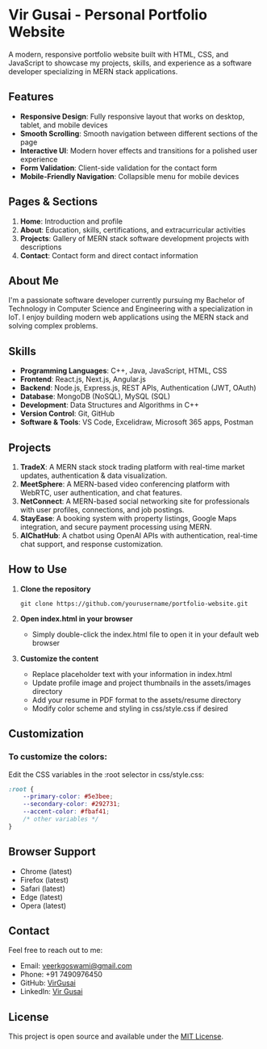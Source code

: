 # Vir Gusai - Personal Portfolio Website

A modern, responsive portfolio website built with HTML, CSS, and JavaScript to showcase my projects, skills, and experience as a software developer specializing in MERN stack applications.

## Features

- **Responsive Design**: Fully responsive layout that works on desktop, tablet, and mobile devices
- **Smooth Scrolling**: Smooth navigation between different sections of the page
- **Interactive UI**: Modern hover effects and transitions for a polished user experience
- **Form Validation**: Client-side validation for the contact form
- **Mobile-Friendly Navigation**: Collapsible menu for mobile devices

## Pages & Sections

1. **Home**: Introduction and profile
2. **About**: Education, skills, certifications, and extracurricular activities
3. **Projects**: Gallery of MERN stack software development projects with descriptions
4. **Contact**: Contact form and direct contact information

## About Me

I'm a passionate software developer currently pursuing my Bachelor of Technology in Computer Science and Engineering with a specialization in IoT. I enjoy building modern web applications using the MERN stack and solving complex problems.

## Skills

- **Programming Languages**: C++, Java, JavaScript, HTML, CSS
- **Frontend**: React.js, Next.js, Angular.js
- **Backend**: Node.js, Express.js, REST APIs, Authentication (JWT, OAuth)
- **Database**: MongoDB (NoSQL), MySQL (SQL)
- **Development**: Data Structures and Algorithms in C++
- **Version Control**: Git, GitHub
- **Software & Tools**: VS Code, Excelidraw, Microsoft 365 apps, Postman

## Projects

1. **TradeX**: A MERN stack stock trading platform with real-time market updates, authentication & data visualization.
2. **MeetSphere**: A MERN-based video conferencing platform with WebRTC, user authentication, and chat features.
3. **NetConnect**: A MERN-based social networking site for professionals with user profiles, connections, and job postings.
4. **StayEase**: A booking system with property listings, Google Maps integration, and secure payment processing using MERN.
5. **AIChatHub**: A chatbot using OpenAI APIs with authentication, real-time chat support, and response customization.

## How to Use

1. **Clone the repository**
   ```
   git clone https://github.com/yourusername/portfolio-website.git
   ```

2. **Open index.html in your browser**
   - Simply double-click the index.html file to open it in your default web browser

3. **Customize the content**
   - Replace placeholder text with your information in index.html
   - Update profile image and project thumbnails in the assets/images directory
   - Add your resume in PDF format to the assets/resume directory
   - Modify color scheme and styling in css/style.css if desired

## Customization

### To customize the colors:
Edit the CSS variables in the :root selector in css/style.css:

```css
:root {
    --primary-color: #5e3bee;
    --secondary-color: #292731;
    --accent-color: #fbaf41;
    /* other variables */
}
```

## Browser Support

- Chrome (latest)
- Firefox (latest)
- Safari (latest)
- Edge (latest)
- Opera (latest)

## Contact

Feel free to reach out to me:
- Email: veerkgoswami@gmail.com
- Phone: +91 7490976450
- GitHub: [VirGusai](https://github.com/)
- LinkedIn: [Vir Gusai](https://linkedin.com/)

## License

This project is open source and available under the [MIT License](LICENSE). 